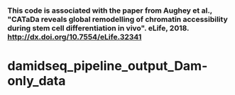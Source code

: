 

### This code is associated with the paper from Aughey et al., "CATaDa reveals global remodelling of chromatin accessibility during stem cell differentiation in vivo". eLife, 2018. http://dx.doi.org/10.7554/eLife.32341

# damidseq_pipeline_output_Dam-only_data
